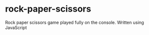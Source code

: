 # rock-paper-scissors
Rock paper scissors game played fully on the console. Written using JavaScript
